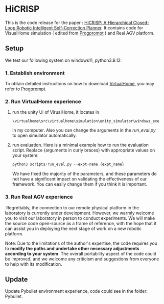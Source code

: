 # HiCRISP
This is the code release for the paper : [HiCRISP: A Hierarchical Closed-Loop Robotic Intelligent Self-Correction Planner](http://arxiv.org/abs/2309.12089). It contains code for VisualHome simulation ( edited from [Progprompt](https://github.com/NVlabs/progprompt-vh) ) and Real AGV platform.



## Setup

We test our following system on windows11,  python3.9.12.

### 1. Establish environment

To obtain detailed instructions on how to download  [VirtualHome](https://github.com/xavierpuigf/virtualhome), you may refer to  [Progprompt](https://github.com/NVlabs/progprompt-vh).

### 2. Run VirtualHome experience

1. run the unity UI of VirualHome, it locates in 

   ```shell
   \virtualhome\src\virtualhome\simulation\unity_simulator\windows_exec.v2.3.0
   ```

   in my computer. Also you can change the arguments in the $run\_eval.py$ to open simulator automatically. 

2. run evaluation. Here is a minimal example how to run the evaluation script. Replace {arguments in curly braces} with appropriate values on your system:

   ```python
   python3 scripts/run_eval.py --expt-name {expt_name}
   ```

   We have fixed the majority of the parameters, and these parameters do not have a significant impact on validating the effectiveness of our framework. You can easily change them if you think it is important.

### 3. Run Real AGV experience

​	Regrettably, the connection to our remote physical platform in the laboratory is currently under development. However, we warmly welcome you to visit our laboratory in person to conduct experiments. We will make the source code open-source as a frame of reference, with the hope that it can assist you in deploying the next stage of work on a new robotic platform.



Note: Due to the limitations of the author's expertise, the code requires you to **modify the paths and undertake other necessary adjustments according to your system**. The overall portability aspect of the code could be improved, and we welcome any criticism and suggestions from everyone to help with its modification.



## Update

Update Pybullet environment experience, code could see in the folder: Pybullet.
